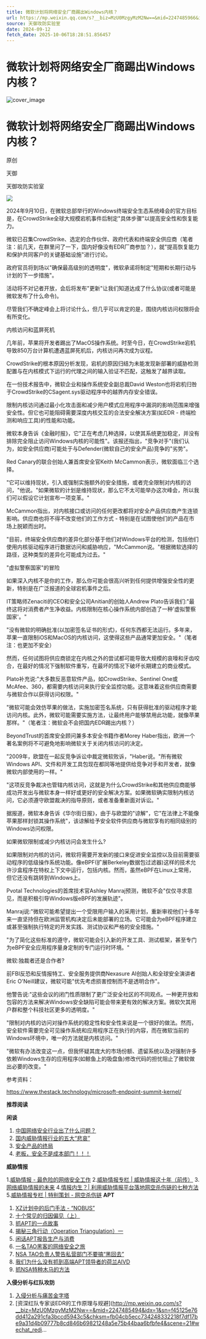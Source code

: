 ```yaml
---
title: 微软计划将网络安全厂商踢出Windows内核？
url: https://mp.weixin.qq.com/s?__biz=MzU0MzgyMzM2Nw==&mid=2247485966&idx=1&sn=d0dfab481b6da8d0f35fe3f51093d0f4&chksm=fb04c966cc734070e760d4156363d52cac17dd312f5482669927b566c19f49e680d14e54dc67&scene=58&subscene=0#rd
source: 天御攻防实验室
date: 2024-09-12
fetch_date: 2025-10-06T18:28:51.856457
---
```


# 微软计划将网络安全厂商踢出Windows内核？

![cover_image](https://mmbiz.qpic.cn/sz_mmbiz_jpg/hPq2VZ0zUBBXqibMicE416M9FlCV2kqfqLYGt6vTMLHMqpOIWibuB4osMziazZTxDPYibUG0byrvUlUoL04bwiaQE80A/0?wx_fmt=jpeg)

# 微软计划将网络安全厂商踢出Windows内核？

原创

天御

天御攻防实验室

![](https://mmbiz.qpic.cn/sz_mmbiz_png/hPq2VZ0zUBBXqibMicE416M9FlCV2kqfqLcW8ic2reGBKygJBc1rj34lOuV6AQ7mrkBbwXG2nvTwJeD0SzE0dRnIQ/640?wx_fmt=png&from=appmsg)

2024年9月10日，在微软总部举行的Windows终端安全生态系统峰会的官方目标是，在CrowdStrike全球大规模宕机事件后制定"具体步骤"以提高安全性和恢复能力。

微软已召集CrowdStrike、选定的合作伙伴、政府代表和终端安全供应商（笔者注：前几天，在群里问了一下，国内好像没有EDR厂商参加？），就"提高恢复能力和保护共同客户的关键基础设施"进行讨论。

政府官员将到场以"确保最高级别的透明度"，微软承诺将制定"短期和长期行动与计划的下一步措施"。

活动将不对记者开放，会后将发布"更新"让我们知道达成了什么协议(或者可能是微软发布了什么命令)。

尽管我们不确定峰会上将讨论什么，但几乎可以肯定的是，围绕内核访问权限将会有所变化。

内核访问和蓝屏死机

几年前，苹果将开发者踢出了MacOS操作系统。时至今日，在CrowdStrike宕机导致850万台计算机遭遇蓝屏死机后，内核访问再次成为议程。

CrowdStrike的根本原因分析发现，宕机的原因归结为未能发现新部署的威胁检测配置与在内核模式下运行的代理之间的输入验证不匹配，这触发了越界读取。

在一份技术报告中，微软企业和操作系统安全副总裁David Weston也将宕机归咎于CrowdStrike的CSagent.sys驱动程序中的越界内存安全错误。

限制内核访问通过最小化攻击面和减少用户模式应用程序中漏洞的影响范围来增强安全性。但它也可能阻碍需要深度内核交互的合法安全解决方案(如EDR - 终端检测和响应工具)的性能和功能。

微软本身告诉《金融时报》，它"正在考虑几种选择，以使其系统更加稳定，并没有排除完全阻止访问Windows内核的可能性"。该报还指出，"竞争对手"(我们认为，如安全供应商)可能处于与Defender(微软自己的安全产品)竞争的"劣势"。

Red Canary的联合创始人兼首席安全官Keith McCammon表示，微软面临三个选择。

"它可以维持现状，引入或强制实施额外的安全措施，或者完全限制对内核的访问，"他说。"如果微软的计划是维持现状，那么它不太可能举办这次峰会，所以我们可以假设它计划宣布一项变革。"

McCammon指出，对内核接口或访问的任何更改都将对安全产品供应商产生连锁影响。供应商也将不得不改变他们的工作方式 - 特别是在试图使他们的产品在市场上脱颖而出时。

"目前，终端安全供应商的差异化部分基于他们对Windows平台的检测，包括他们使用内核驱动程序进行数据访问和威胁响应，"McCammon说。"根据微软选择的路径，这种类型的差异化可能成为过去。"

"虚拟警察国家"的冒险

如果深入内核不是你的工作，那么你可能会很高兴听到任何提供增强安全性的更新，特别是在广泛报道的全球宕机事件之后。

IT策略师Zenaciti的CEO和安全公司Anitian的创始人Andrew Plato告诉我们:"最终这将对消费者产生净收益。内核限制在核心操作系统内部创造了一种'虚拟警察国家'。"

"没有微软的明确批准(以加密签名证书的形式)，任何东西都无法运行。多年来，苹果一直限制iOS和MacOS的内核访问，这使得这些产品通常更加安全。"（笔者注：也更加不安全）

然而，任何试图将供应商锁定在内核之外的尝试都可能导致大规模的哀嚎和牙齿咬合，在最好的情况下强制软件重写，在最坏的情况下破坏长期建立的商业模式。

Plato补充说:"大多数反恶意软件产品，如CrowdStrike、Sentinel One或McAfee、360，都需要内核访问来执行安全监控功能。这意味着这些供应商需要与微软合作以获得访问权限。"

"微软可能会效仿苹果的做法，实施加密签名系统，只有获得批准的驱动程序才能访问内核。此外，微软可能需要实施方法，让最终用户能够禁用此功能，就像苹果那样。"（笔者注：微软会不会把国内EDR踢出内核？）

BeyondTrust的首席安全顾问兼多本安全书籍作者Morey Haber指出，欧洲一个著名案例将不可避免地影响微软关于关闭内核访问的决定。

"2009年，欧盟在一起反竞争诉讼中裁定微软败诉，"Haber说。"所有微软Windows API、文件和开发工具包现在都同等地提供给竞争对手和开发者，就像微软内部使用的一样。"

"这项反竞争裁决也管辖内核访问，这就是为什么CrowdStrike和其他供应商能够成功开发出与微软本身一样好或更好的安全解决方案。如果微软确实限制内核访问，它必须遵守欧盟裁决的指导原则，或者准备重新面对诉讼。"

据报道，微软本身告诉《华尔街日报》，由于与欧盟的"谅解"，它"在法律上不能像苹果那样封锁其操作系统"，该谅解给予安全软件供应商与微软享有的相同级别的Windows访问权限。

如果微软限制或减少内核访问会发生什么?

如果限制对内核的访问，微软将需要开发新的接口来促进安全监控以及目前需要驱动程序的低级操作系统功能。像eBPF(扩展Berkeley数据包过滤器)这样的技术允许沙盒程序在特权上下文中运行，包括内核。然而，虽然eBPF在Linux上常用，但它还没有跳转到Windows上。

Pvotal Technologies的首席技术官Ashley Manraj预测，微软不会"仅仅寻求意见，而是积极引导Windows版eBPF的发展轨迹"。

Manraj说:"微软可能希望提出一个受限用户输入的采用计划，重新审视他们十多年来一直坚持但在欧洲监管机构决定后未能部署的立场。它可能会为eBPF程序建立或甚至强制执行特定的开发实践、测试协议和严格的安全措施。"

"为了简化这些标准的遵守，微软可能会引入新的开发工具、测试框架，甚至专门为eBPF安全应用程序量身定制的专门运行时环境。"

微软:独裁者还是合作者?

前FBI反恐和反情报特工、安全服务提供商Nexasure AI创始人和全球安全演讲者Eric O'Neill建议，微软可能"优先考虑损害控制而不是透明合作"。

他警告说:"这些会议的闭门性质限制了更广泛安全社区的不同观点。一种更开放和包容的方法来解决Windows安全缺陷可能会带来更有效的解决方案。微软欠其用户群和整个科技社区更多的透明度。"

"限制对内核的访问对操作系统的稳定性和安全性来说是一个很好的做法。然而，安全软件需要完全可见操作系统和应用程序正在执行的内容，而在微软当前的Windows环境中，唯一的方法就是内核访问。"

"微软有办法改变这一点，但我怀疑其庞大的市场份额、遗留系统以及对强制许多依赖Windows生存的应用程序(如鲸鱼上的吸盘鱼)修改代码的担忧阻止了微软做出必要的改变。"

参考资料：

https://www.thestack.technology/microsoft-endpoint-summit-kernel/

**推荐阅读**

**闲谈**

1. [中国网络安全行业出了什么问题？](http://mp.weixin.qq.com/s?__biz=MzU0MzgyMzM2Nw==&mid=2247485457&idx=1&sn=d45cc35242cdc83e98b124531ea7c093&chksm=fb04cb79cc73426f21801f35912b626bf515dc2b9d85b3da578f8087d0a2960396ef1e6347bc&scene=21#wechat_redirect)
2. [国内威胁情报行业的五大“悲哀”](http://mp.weixin.qq.com/s?__biz=MzU0MzgyMzM2Nw==&mid=2247484999&idx=1&sn=485863f4e66a62f55aa69334c787e6f3&chksm=fb04c52fcc734c3919fc28c61a9b13488b89efe4c1ba5cb16f8f00f0c6e996c7f1df47984463&scene=21#wechat_redirect)
3. [安全产品的终局](http://mp.weixin.qq.com/s?__biz=MzU0MzgyMzM2Nw==&mid=2247484846&idx=1&sn=35bab89f917f5043919e40893268d576&chksm=fb04c6c6cc734fd05c0423dc971a0578eb8b951ef1764be0a99e2bdd1c26b736d64cf61b6d77&scene=21#wechat_redirect)
4. [老板，安全不是成本部门！！！](http://mp.weixin.qq.com/s?__biz=MzU0MzgyMzM2Nw==&mid=2247485908&idx=1&sn=b6cff013a1e9a9599bdde63ce56ecec0&chksm=fb04cabccc7343aac55b3c43020c855bade147461fece597f730bc0460e65c5610dd0f5d988b&scene=21#wechat_redirect)

**威胁情报**

1.[威胁情报 - 最危险的网络安全工作](http://mp.weixin.qq.com/s?__biz=MzU0MzgyMzM2Nw==&mid=2247485331&idx=1&sn=0857185a1bc7ed04c2d1edc60cb93a34&chksm=fb04c4fbcc734dede0fd243984c30250ff7859f68a265b1a278ac72a5761ac0ccaf0038537ec&scene=21#wechat_redirect)
2.[威胁情报专栏 | 威胁情报这十年（前传）](http://mp.weixin.qq.com/s?__biz=MzU0MzgyMzM2Nw==&mid=2247484880&idx=1&sn=c2b5730f2a7011959096526ff775c8ac&chksm=fb04c6b8cc734fae9f6d2e0693cecd5fd594a01694d8e38bd95926cb88a0f627c3d5b2f36ea2&scene=21#wechat_redirect)
3.[网络威胁情报的未来](http://mp.weixin.qq.com/s?__biz=MzU0MzgyMzM2Nw==&mid=2247485003&idx=1&sn=76253d23e51dde8dbf4d675b79ab43cf&chksm=fb04c523cc734c352490ca37f55f1c3a989d55807298cb308aa3c126e24816d6fda11a8766f1&scene=21#wechat_redirect)
4.[情报内生？| 利用威胁情报平台落地网空杀伤链的七种方法](http://mp.weixin.qq.com/s?__biz=MzU0MzgyMzM2Nw==&mid=2247485042&idx=1&sn=afd1212b585f30bccdece8471fadd31d&chksm=fb04c51acc734c0c9fd0d1d388b7672defbe5ce17a10af58d3a5d336ba21fa21398b4ad860e2&scene=21#wechat_redirect)
5.[威胁情报专栏 | 特别策划 - 网空杀伤链](http://mp.weixin.qq.com/s?__biz=MzU0MzgyMzM2Nw==&mid=2247484709&idx=1&sn=649a27516ca01baab49ce750e3502cc3&chksm=fb04c64dcc734f5becd252686228f6c3c2bd00bff52041e9dae6fde2008e1a43057989b9d16f&scene=21#wechat_redirect)
 **APT**

1. [XZ计划中的后门手法 - “NOBUS”](http://mp.weixin.qq.com/s?__biz=MzU0MzgyMzM2Nw==&mid=2247485524&idx=1&sn=aa2b7b0d57b250e5cc101e5dcbebbca6&chksm=fb04cb3ccc73422a9fe22937b801eceb205ceaf8bf3b76a92143d575d55e5fd2eef5adfacb36&scene=21#wechat_redirect)
2. [十个常见的归因偏见（上）](http://mp.weixin.qq.com/s?__biz=MzU0MzgyMzM2Nw==&mid=2247484868&idx=1&sn=3d65e81115c967b165fa16021a211967&chksm=fb04c6accc734fba7c760fd14caaaf9a2d7991acc2557ee340e772ccbb805b30f1a46c793e8a&scene=21#wechat_redirect)
3. [抓APT的一点故事](http://mp.weixin.qq.com/s?__biz=MzU0MzgyMzM2Nw==&mid=2247485237&idx=1&sn=9152fcb5f5b1f884e6da97ba9b04f69a&chksm=fb04c45dcc734d4bd8fbede2ae93dc52feeaaa11e215a3240bca32f3d43444a2c909e01a2814&scene=21#wechat_redirect)
4. [揭秘三角行动（Operation Triangulation）一](http://mp.weixin.qq.com/s?__biz=MzU0MzgyMzM2Nw==&mid=2247485278&idx=1&sn=9def52d0d9063e86acb16533be2a52e8&chksm=fb04c436cc734d20b8c67348f7db21fa10921ad3826b37c713e847b73972f50de82b6c1f1e6b&scene=21#wechat_redirect)
5. [闲话APT报告生产与消费](http://mp.weixin.qq.com/s?__biz=MzU0MzgyMzM2Nw==&mid=2247485325&idx=1&sn=d0219cfe811afe5e8fc8729c603de2bc&chksm=fb04c4e5cc734df3a8ad433a992172c1a9a0f236fd69550c72eb499e1202d23b81f32b379259&scene=21#wechat_redirect)
6. [一名TAO黑客的网络安全之旅](http://mp.weixin.qq.com/s?__biz=MzU0MzgyMzM2Nw==&mid=2247485451&idx=1&sn=5f794deaaccf45e7d81958eba82cd556&chksm=fb04cb63cc73427538546f24b1be7cd78375a9017498efb3fd2da46de5c38c0d4599c2e01100&scene=21#wechat_redirect)
7. [NSA TAO负责人警告私营部门不要搞“黑回去”](http://mp.weixin.qq.com/s?__biz=MzU0MzgyMzM2Nw==&mid=2247485250&idx=1&sn=a35def8b58f86f8a149e335f3df3a1c9&chksm=fb04c42acc734d3cdfd1e8f2ae852731c3569533ab8fa83bd0126b788ea20673a2f912cdf011&scene=21#wechat_redirect)
8. [我们为什么没有抓到高端APT领导者的荷兰AIVD](http://mp.weixin.qq.com/s?__biz=MzU0MzgyMzM2Nw==&mid=2247485961&idx=1&sn=4853510858376f0e417b352dba02b5a3&chksm=fb04c961cc734077f68ebb17906c57cd19657ab24eb9d5a4a436d66ecbfd2dc370def58b5714&scene=21#wechat_redirect)
9. [抓NSA特种木马的方法](http://mp.weixin.qq.com/s?__biz=MzU0MzgyMzM2Nw==&mid=2247485892&idx=1&sn=c04d398e85fd4ad28b7bbf714b1c9153&chksm=fb04caaccc7343ba99536892e2e3bb654867c4b5e64813a8ee69082e61de161c38ced94239c6&scene=21#wechat_redirect)

**入侵分析与红队攻防**

1. [入侵分析与痛苦金字塔](http://mp.weixin.qq.com/s?__biz=MzU0MzgyMzM2Nw==&mid=2247485464&idx=1&sn=f05718bec99d4506a8fe1c49dc2bf337&chksm=fb04cb70cc734266a436d4225d4eb0486becaed5f0258748e6ff3de46a22caaa01b0da1b0e4f&scene=21#wechat_redirect)
2. [资深红队专家谈EDR的工作原理与规避](http://mp.weixin.qq.com/s?__biz=MzU0MzgyMzM2Nw==&mid=2247485494&idx=1&sn=f45125e76dd412a291cfa3bccd5943c5&chksm=fb04cb5ecc734248332218f7df17be9a31d4b09777b8cd846b69821248a5e75b44baa6bfbfe4&scene=21#wechat_redi...